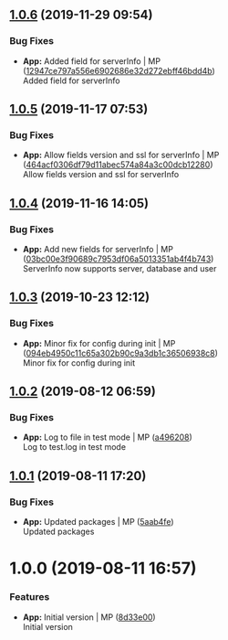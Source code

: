 <a name="1.0.6"></a>
## [1.0.6](https://github.com/mmpro/ac-logger/compare/v1.0.5...v1.0.6) (2019-11-29 09:54)


### Bug Fixes

* **App:** Added field for serverInfo | MP ([12947ce797a556e6902686e32d272ebff46bdd4b](https://github.com/mmpro/ac-logger/commit/12947ce797a556e6902686e32d272ebff46bdd4b))    
  Added field for serverInfo



<a name="1.0.5"></a>
## [1.0.5](https://github.com/mmpro/ac-logger/compare/v1.0.4...v1.0.5) (2019-11-17 07:53)


### Bug Fixes

* **App:** Allow fields version and ssl for serverInfo | MP ([464acf0306df79d11abec574a84a3c00dcb12280](https://github.com/mmpro/ac-logger/commit/464acf0306df79d11abec574a84a3c00dcb12280))    
  Allow fields version and ssl for serverInfo



<a name="1.0.4"></a>
## [1.0.4](https://github.com/mmpro/ac-logger/compare/v1.0.3...v1.0.4) (2019-11-16 14:05)


### Bug Fixes

* **App:** Add new fields for serverInfo | MP ([03bc00e3f90689c7953df06a5013351ab4f4b743](https://github.com/mmpro/ac-logger/commit/03bc00e3f90689c7953df06a5013351ab4f4b743))    
  ServerInfo now supports server, database and user



<a name="1.0.3"></a>
## [1.0.3](https://github.com/mmpro/ac-logger/compare/v1.0.2...v1.0.3) (2019-10-23 12:12)


### Bug Fixes

* **App:** Minor fix for config during init | MP ([094eb4950c11c65a302b90c9a3db1c36506938c8](https://github.com/mmpro/ac-logger/commit/094eb4950c11c65a302b90c9a3db1c36506938c8))    
  Minor fix for config during init



<a name="1.0.2"></a>
## [1.0.2](https://github.com/mmpro/ac-logger/compare/v1.0.1...v1.0.2) (2019-08-12 06:59)


### Bug Fixes

* **App:** Log to file in test mode | MP ([a496208](https://github.com/mmpro/ac-logger/commit/a496208))    
  Log to test.log in test mode



<a name="1.0.1"></a>
## [1.0.1](https://github.com/mmpro/ac-logger/compare/v1.0.0...v1.0.1) (2019-08-11 17:20)


### Bug Fixes

* **App:** Updated packages | MP ([5aab4fe](https://github.com/mmpro/ac-logger/commit/5aab4fe))    
  Updated packages



<a name="1.0.0"></a>
# 1.0.0 (2019-08-11 16:57)


### Features

* **App:** Initial version | MP ([8d33e00](https://github.com/mmpro/ac-logger/commit/8d33e00))    
  Initial version



